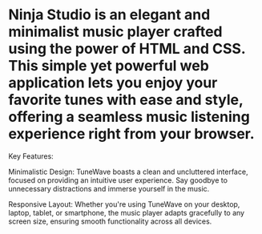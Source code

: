 # Ninja Studio is an elegant and minimalist music player crafted using the power of HTML and CSS. This simple yet powerful web application lets you enjoy your favorite tunes with ease and style, offering a seamless music listening experience right from your browser.

Key Features:

Minimalistic Design: TuneWave boasts a clean and uncluttered interface, focused on providing an intuitive user experience. Say goodbye to unnecessary distractions and immerse yourself in the music.

Responsive Layout: Whether you're using TuneWave on your desktop, laptop, tablet, or smartphone, the music player adapts gracefully to any screen size, ensuring smooth functionality across all devices.

